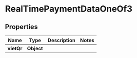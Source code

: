 

# RealTimePaymentDataOneOf3


## Properties

| Name | Type | Description | Notes |
|------------ | ------------- | ------------- | -------------|
|**vietQr** | **Object** |  |  |




